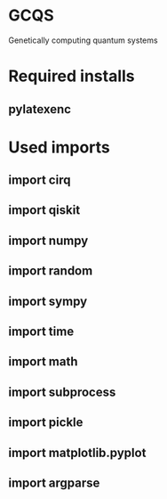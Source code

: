 # GCQS
Genetically computing quantum systems

# Required installs
## pylatexenc

# Used imports
## import cirq
## import qiskit
## import numpy
## import random
## import sympy
## import time
## import math
## import subprocess
## import pickle
## import matplotlib.pyplot
## import argparse
